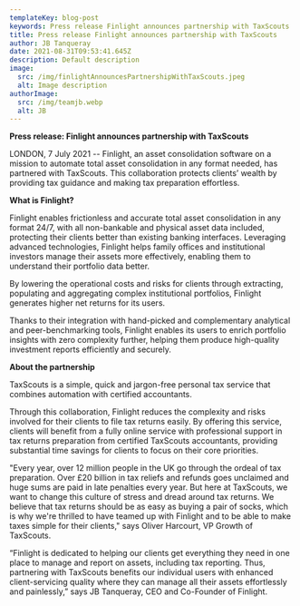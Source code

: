 ```yaml
---
templateKey: blog-post
keywords: Press release Finlight announces partnership with TaxScouts
title: Press release Finlight announces partnership with TaxScouts
author: JB Tanqueray
date: 2021-08-31T09:53:41.645Z
description: Default description
image:
  src: /img/finlightAnnouncesPartnershipWithTaxScouts.jpeg
  alt: Image description
authorImage: 
  src: /img/teamjb.webp
  alt: JB
---
```

<b>Press release: Finlight announces partnership with TaxScouts</b>

LONDON, 7 July 2021 -- Finlight, an asset consolidation software on a mission to automate total asset consolidation in any format needed, has partnered with TaxScouts. This collaboration protects clients’ wealth by providing tax guidance and making tax preparation effortless.

<b> What is Finlight? </b>

Finlight enables frictionless and accurate total asset consolidation in any format 24/7, with all non-bankable and physical asset data included, protecting their clients better than existing banking interfaces. Leveraging advanced technologies, Finlight helps family offices and institutional investors manage their assets more effectively, enabling them to understand their portfolio data better.

By lowering the operational costs and risks for clients through extracting, populating and aggregating complex institutional portfolios, Finlight generates higher net returns for its users.

Thanks to their integration with hand-picked and complementary analytical and peer-benchmarking tools, Finlight enables its users to enrich portfolio insights with zero complexity further, helping them produce high-quality investment reports efficiently and securely.

<b>About the partnership</b>

TaxScouts is a simple, quick and jargon-free personal tax service that combines automation with certified accountants.

Through this collaboration, Finlight reduces the complexity and risks involved for their clients to file tax returns easily. By offering this service, clients will benefit from a fully online service with professional support in tax returns preparation from certified TaxScouts accountants, providing substantial time savings for clients to focus on their core priorities.

"Every year, over 12 million people in the UK go through the ordeal of tax preparation. Over £20 billion in tax reliefs and refunds goes unclaimed and huge sums are paid in late penalties every year. But here at TaxScouts, we want to change this culture of stress and dread around tax returns. We believe that tax returns should be as easy as buying a pair of socks, which is why we're thrilled to have teamed up with Finlight and to be able to make taxes simple for their clients," says Oliver Harcourt, VP Growth of TaxScouts.

“Finlight is dedicated to helping our clients get everything they need in one place to manage and report on assets, including tax reporting. Thus, partnering with TaxScouts benefits our individual users with enhanced client-servicing quality where they can manage all their assets effortlessly and painlessly,” says JB Tanqueray, CEO and Co-Founder of Finlight.